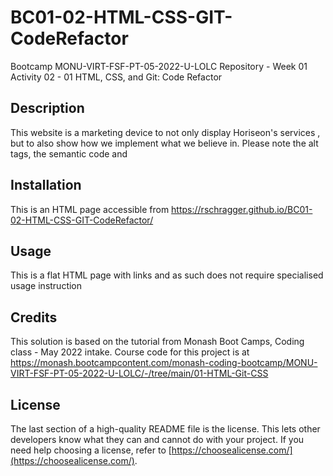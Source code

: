 # BC01-02-HTML-CSS-GIT-CodeRefactor
Bootcamp MONU-VIRT-FSF-PT-05-2022-U-LOLC Repository - Week 01 Activity 02 - 01 HTML, CSS, and Git: Code Refactor

## Description

This website is a marketing device to not only display Horiseon's services , but to also show how we implement what we believe in. 
Please note the alt tags, the semantic code and  


## Installation

This is an HTML page accessible from https://rschragger.github.io/BC01-02-HTML-CSS-GIT-CodeRefactor/

## Usage

This is a flat HTML page with links and as such does not require specialised usage instruction

## Credits

This solution is based on the tutorial from Monash Boot Camps, Coding class - May 2022 intake.
Course code for this project is at https://monash.bootcampcontent.com/monash-coding-bootcamp/MONU-VIRT-FSF-PT-05-2022-U-LOLC/-/tree/main/01-HTML-Git-CSS

## License

The last section of a high-quality README file is the license. This lets other developers know what they can and cannot do with your project. If you need help choosing a license, refer to [https://choosealicense.com/](https://choosealicense.com/).
